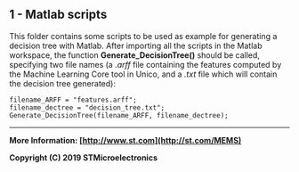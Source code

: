 ## 1 - Matlab scripts

This folder contains some scripts to be used as example for generating a decision tree with Matlab. 
After importing all the scripts in the Matlab workspace, the function **Generate_DecisionTree()** should be called, specifying two file names (a *.arff* file containing the features computed by the Machine Learning Core tool in Unico, and a *.txt* file which will contain the decision tree generated):

    filename_ARFF = "features.arff";
    filename_dectree = "decision_tree.txt";
    Generate_DecisionTree(filename_ARFF, filename_dectree);

------

**More Information: [http://www.st.com](http://st.com/MEMS)**

**Copyright (C) 2019 STMicroelectronics**

